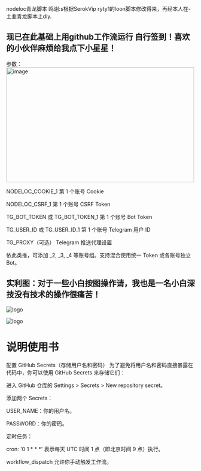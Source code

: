 nodeloc青龙脚本
鸣谢:s根据SerokVip  ryty1的loon脚本修改得来，再经本人在-土韭青龙脚本上diy.

## 现已在此基础上用github工作流运行 自行签到！喜欢的小伙伴麻烦给我点下小星星！

参数：
<img width="502" height="306" alt="image" src="https://github.com/user-attachments/assets/7d827016-251a-4528-9fee-2080ce2ada5a" />

NODELOC_COOKIE_1	第 1 个账号 Cookie

NODELOC_CSRF_1	第 1 个账号 CSRF Token

TG_BOT_TOKEN 或 TG_BOT_TOKEN_1	第 1 个账号 Bot Token

TG_USER_ID 或 TG_USER_ID_1	第 1 个账号 Telegram 用户 ID

TG_PROXY（可选）	Telegram 推送代理设置

依此类推，可添加 _2, _3, _4 等账号组。支持混合使用统一 Token 或各账号独立 Bot。

## 实利图：对于一些小白按图操作请，我也是一名小白深技没有技术的操作很痛苦！
![logo](https://raw.githubusercontent.com/dj56959566/nodeloc/refs/heads/main/PixPin_2025-07-27_11-36-50.png)

![logo](https://raw.githubusercontent.com/dj56959566/nodeloc/refs/heads/main/PixPin_2025-07-27_11-37-21.png)

# 说明使用书

配置 GitHub Secrets（存储用户名和密码）
为了避免将用户名和密码直接暴露在代码中，你可以使用 GitHub Secrets 来存储它们：

进入 GitHub 仓库的 Settings > Secrets > New repository secret。

添加两个 Secrets：

USER_NAME：你的用户名。

PASSWORD：你的密码。

定时任务：

cron: '0 1 * * *' 表示每天 UTC 时间 1 点（即北京时间 9 点）执行。

workflow_dispatch 允许你手动触发工作流。
